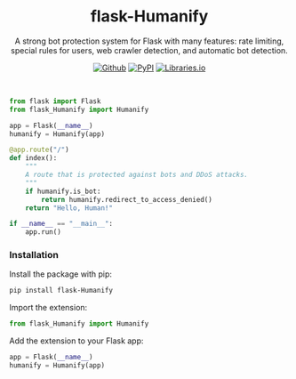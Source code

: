 <h1 align="center">flask-Humanify</h1>
<p align="center">A strong bot protection system for Flask with many features: rate limiting, special rules for users, web crawler detection, and automatic bot detection.</p>
<p align="center"><a rel="noreferrer noopener" href="https://github.com/tn3w/flask-Humanify"><img alt="Github" src="https://img.shields.io/badge/Github-141e24.svg?&style=for-the-badge&logo=github&logoColor=white"></a>  <a rel="noreferrer noopener" href="https://pypi.org/project/flask-Humanify/"><img alt="PyPI" src="https://img.shields.io/badge/PyPi-141e24.svg?&style=for-the-badge&logo=python&logoColor=white"></a>  <a rel="noreferrer noopener" href="https://libraries.io/pypi/flask-Humanify"><img alt="Libraries.io" src="https://img.shields.io/badge/Libraries.io-141e24.svg?&style=for-the-badge&logo=npm&logoColor=white"></a></p>

<br>

```python
from flask import Flask
from flask_Humanify import Humanify

app = Flask(__name__)
humanify = Humanify(app)

@app.route("/")
def index():
    """
    A route that is protected against bots and DDoS attacks.
    """
    if humanify.is_bot:
        return humanify.redirect_to_access_denied()
    return "Hello, Human!"

if __name__ == "__main__":
    app.run()
```

### Installation
Install the package with pip:
```bash
pip install flask-Humanify
```

Import the extension:
```python
from flask_Humanify import Humanify
```

Add the extension to your Flask app:
```python
app = Flask(__name__)
humanify = Humanify(app)
```